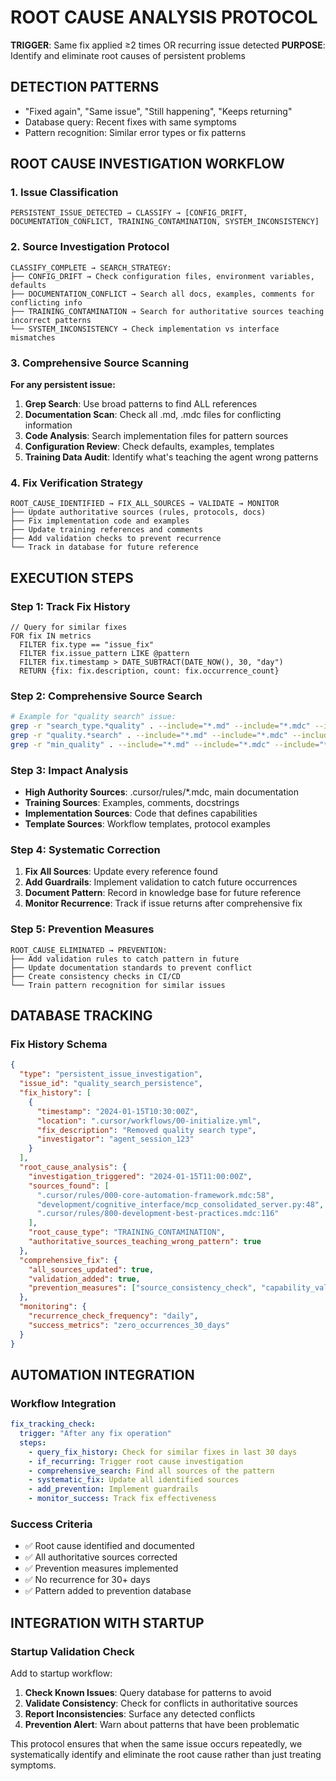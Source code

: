 <!-- FILE_MAP_BEGIN 
<!--
{"file_metadata":{"title":"ROOT CAUSE ANALYSIS PROTOCOL","description":"Comprehensive protocol document detailing detection patterns, investigation workflows, execution steps, database tracking, automation integration, and startup integration for identifying and eliminating root causes of persistent issues.","last_updated":"2025-07-31","type":"documentation"},"ai_instructions":"Analyze the document to extract a structured file map that reflects the logical organization of the root cause analysis protocol. Identify major thematic sections and subsections based on headings, ensuring line ranges are precise and non-overlapping. Capture key elements such as code blocks, tables, and important concepts that aid navigation and understanding. Provide clear, descriptive names and explanations for each section and key element to facilitate efficient document comprehension and navigation.","sections":[{"name":"Introduction and Protocol Overview","description":"Introduces the root cause analysis protocol, its trigger conditions, and primary purpose.","line_start":7,"line_end":11},{"name":"Detection Patterns","description":"Describes common patterns and database queries used to detect recurring issues.","line_start":12,"line_end":16},{"name":"Root Cause Investigation Workflow","description":"Details the step-by-step workflow for investigating root causes, including issue classification, source investigation, comprehensive scanning, and fix verification.","line_start":17,"line_end":50},{"name":"Execution Steps","description":"Outlines practical steps to execute the root cause analysis, including tracking fix history and conducting comprehensive source searches.","line_start":51,"line_end":64},{"name":"Example for \"quality search\" issue","description":"Provides a detailed example workflow for addressing a 'quality search' issue, including impact analysis, systematic correction, and prevention measures.","line_start":65,"line_end":91},{"name":"Database Tracking","description":"Defines the schema and structure for tracking fix history and root cause analysis data in the database.","line_start":92,"line_end":128},{"name":"Automation Integration","description":"Describes how the root cause analysis protocol integrates with automation workflows, including workflow steps and success criteria.","line_start":129,"line_end":150},{"name":"Integration with Startup","description":"Explains the integration of root cause analysis checks into the startup workflow to validate consistency and prevent recurring issues.","line_start":151,"line_end":163}],"key_elements":[{"name":"Trigger and Purpose Statement","description":"Defines the trigger conditions for the protocol and its main purpose to identify and eliminate root causes.","line":8},{"name":"Detection Patterns List","description":"Lists common phrases and database query strategies used to detect recurring issues.","line":13},{"name":"Issue Classification Code Block","description":"Code block illustrating classification of persistent issues into categories.","line":20},{"name":"Source Investigation Protocol Diagram","description":"Code block showing the search strategy for different issue classifications.","line":25},{"name":"Comprehensive Source Scanning Steps","description":"Enumerated list describing the scanning process across various sources for persistent issues.","line":32},{"name":"Fix Verification Strategy Diagram","description":"Code block outlining the steps to verify fixes and prevent recurrence.","line":42},{"name":"AQL Query for Fix History","description":"Code block containing an AQL query to retrieve similar fixes from the metrics database.","line":54},{"name":"Bash Commands for Source Search","description":"Shell commands demonstrating how to search for 'quality search' related patterns in various file types.","line":64},{"name":"Impact Analysis List","description":"Bullet list categorizing sources by authority and type for impact analysis.","line":71},{"name":"Systematic Correction Steps","description":"Numbered list detailing the correction process to fix all sources and monitor recurrence.","line":77},{"name":"Prevention Measures Diagram","description":"Code block illustrating prevention strategies after root cause elimination.","line":84},{"name":"Fix History Schema JSON Block","description":"JSON formatted schema showing the structure of database tracking for fix history and root cause analysis.","line":95},{"name":"Workflow Integration YAML Block","description":"YAML formatted workflow steps for automation integration of the root cause analysis protocol.","line":132},{"name":"Success Criteria Checklist","description":"Checklist of criteria to determine successful root cause analysis and prevention implementation.","line":145},{"name":"Startup Validation Check Steps","description":"Numbered list describing validation checks integrated into startup to prevent recurring issues.","line":154}]}
-->
<!-- FILE_MAP_END -->

# ROOT CAUSE ANALYSIS PROTOCOL

**TRIGGER**: Same fix applied ≥2 times OR recurring issue detected
**PURPOSE**: Identify and eliminate root causes of persistent problems

## DETECTION PATTERNS
- "Fixed again", "Same issue", "Still happening", "Keeps returning"
- Database query: Recent fixes with same symptoms
- Pattern recognition: Similar error types or fix patterns

## ROOT CAUSE INVESTIGATION WORKFLOW

### 1. Issue Classification
```
PERSISTENT_ISSUE_DETECTED → CLASSIFY → [CONFIG_DRIFT, DOCUMENTATION_CONFLICT, TRAINING_CONTAMINATION, SYSTEM_INCONSISTENCY]
```

### 2. Source Investigation Protocol
```
CLASSIFY_COMPLETE → SEARCH_STRATEGY:
├── CONFIG_DRIFT → Check configuration files, environment variables, defaults
├── DOCUMENTATION_CONFLICT → Search all docs, examples, comments for conflicting info
├── TRAINING_CONTAMINATION → Search for authoritative sources teaching incorrect patterns
└── SYSTEM_INCONSISTENCY → Check implementation vs interface mismatches
```

### 3. Comprehensive Source Scanning
**For any persistent issue:**
1. **Grep Search**: Use broad patterns to find ALL references
2. **Documentation Scan**: Check all .md, .mdc files for conflicting information
3. **Code Analysis**: Search implementation files for pattern sources
4. **Configuration Review**: Check defaults, examples, templates
5. **Training Data Audit**: Identify what's teaching the agent wrong patterns

### 4. Fix Verification Strategy
```
ROOT_CAUSE_IDENTIFIED → FIX_ALL_SOURCES → VALIDATE → MONITOR
├── Update authoritative sources (rules, protocols, docs)
├── Fix implementation code and examples
├── Update training references and comments
├── Add validation checks to prevent recurrence
└── Track in database for future reference
```

## EXECUTION STEPS

### Step 1: Track Fix History
```aql
// Query for similar fixes
FOR fix IN metrics
  FILTER fix.type == "issue_fix"
  FILTER fix.issue_pattern LIKE @pattern
  FILTER fix.timestamp > DATE_SUBTRACT(DATE_NOW(), 30, "day")
  RETURN {fix: fix.description, count: fix.occurrence_count}
```

### Step 2: Comprehensive Source Search
```bash
# Example for "quality search" issue:
grep -r "search_type.*quality" . --include="*.md" --include="*.mdc" --include="*.py" --include="*.yml"
grep -r "quality.*search" . --include="*.md" --include="*.mdc" --include="*.py" --include="*.yml"
grep -r "min_quality" . --include="*.md" --include="*.mdc" --include="*.py" --include="*.yml"
```

### Step 3: Impact Analysis
- **High Authority Sources**: .cursor/rules/*.mdc, main documentation
- **Training Sources**: Examples, comments, docstrings
- **Implementation Sources**: Code that defines capabilities
- **Template Sources**: Workflow templates, protocol examples

### Step 4: Systematic Correction
1. **Fix All Sources**: Update every reference found
2. **Add Guardrails**: Implement validation to catch future occurrences
3. **Document Pattern**: Record in knowledge base for future reference
4. **Monitor Recurrence**: Track if issue returns after comprehensive fix

### Step 5: Prevention Measures
```
ROOT_CAUSE_ELIMINATED → PREVENTION:
├── Add validation rules to catch pattern in future
├── Update documentation standards to prevent conflict
├── Create consistency checks in CI/CD
└── Train pattern recognition for similar issues
```

## DATABASE TRACKING

### Fix History Schema
```json
{
  "type": "persistent_issue_investigation",
  "issue_id": "quality_search_persistence",
  "fix_history": [
    {
      "timestamp": "2024-01-15T10:30:00Z",
      "location": ".cursor/workflows/00-initialize.yml",
      "fix_description": "Removed quality search type",
      "investigator": "agent_session_123"
    }
  ],
  "root_cause_analysis": {
    "investigation_triggered": "2024-01-15T11:00:00Z",
    "sources_found": [
      ".cursor/rules/000-core-automation-framework.mdc:58",
      "development/cognitive_interface/mcp_consolidated_server.py:48",
      ".cursor/rules/800-development-best-practices.mdc:116"
    ],
    "root_cause_type": "TRAINING_CONTAMINATION",
    "authoritative_sources_teaching_wrong_pattern": true
  },
  "comprehensive_fix": {
    "all_sources_updated": true,
    "validation_added": true,
    "prevention_measures": ["source_consistency_check", "capability_validation"]
  },
  "monitoring": {
    "recurrence_check_frequency": "daily",
    "success_metrics": "zero_occurrences_30_days"
  }
}
```

## AUTOMATION INTEGRATION

### Workflow Integration
```yaml
fix_tracking_check:
  trigger: "After any fix operation"
  steps:
    - query_fix_history: Check for similar fixes in last 30 days
    - if_recurring: Trigger root cause investigation
    - comprehensive_search: Find all sources of the pattern
    - systematic_fix: Update all identified sources
    - add_prevention: Implement guardrails
    - monitor_success: Track fix effectiveness
```

### Success Criteria
- ✅ Root cause identified and documented
- ✅ All authoritative sources corrected
- ✅ Prevention measures implemented
- ✅ No recurrence for 30+ days
- ✅ Pattern added to prevention database

## INTEGRATION WITH STARTUP

### Startup Validation Check
Add to startup workflow:
1. **Check Known Issues**: Query database for patterns to avoid
2. **Validate Consistency**: Check for conflicts in authoritative sources
3. **Report Inconsistencies**: Surface any detected conflicts
4. **Prevention Alert**: Warn about patterns that have been problematic

This protocol ensures that when the same issue occurs repeatedly, we systematically identify and eliminate the root cause rather than just treating symptoms.
